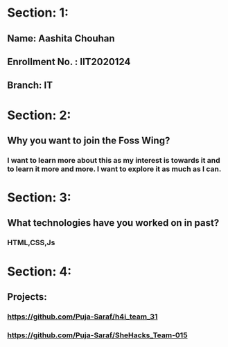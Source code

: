 # Section: 1:
## Name: Aashita Chouhan
## Enrollment No. : IIT2020124
## Branch: IT

# Section: 2:
## Why you want to join the Foss Wing?
### I want to learn more about this as my interest is towards it and to learn it more and more. I want to explore it as much as I can.

# Section: 3:
## What technologies have you worked on in past?
### HTML,CSS,Js

# Section: 4:
## Projects:
###  https://github.com/Puja-Saraf/h4i_team_31
### https://github.com/Puja-Saraf/SheHacks_Team-015
